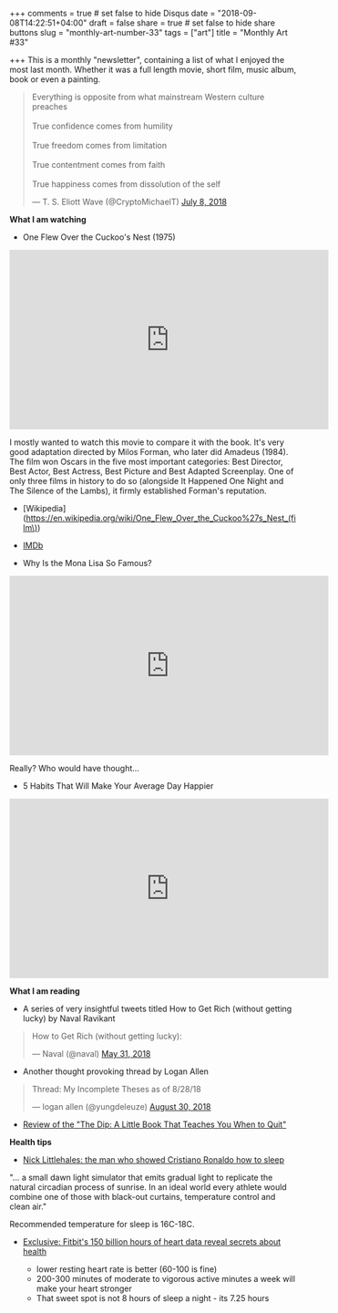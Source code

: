 +++
comments = true	# set false to hide Disqus
date = "2018-09-08T14:22:51+04:00"
draft = false
share = true	# set false to hide share buttons
slug = "monthly-art-number-33"
tags = ["art"]
title = "Monthly Art #33"

+++
This is a monthly "newsletter", containing a list of what I enjoyed the most
last month. Whether it was a full length movie, short film, music album, book
or even a painting.

<blockquote class="twitter-tweet" data-conversation="none" data-lang="en"><p lang="en" dir="ltr">Everything is opposite from what mainstream Western culture preaches<br><br>True confidence comes from humility<br><br>True freedom comes from limitation<br><br>True contentment comes from faith<br><br>True happiness comes from dissolution of the self</p>&mdash; T. S. Eliott Wave (@CryptoMichaelT) <a href="https://twitter.com/CryptoMichaelT/status/1015920892751200256?ref_src=twsrc%5Etfw">July 8, 2018</a></blockquote>
<script async src="https://platform.twitter.com/widgets.js" charset="utf-8"></script>

<!--more-->

**What I am watching**

* One Flew Over the Cuckoo's Nest (1975)

<iframe width="560" height="315" src="https://www.youtube-nocookie.com/embed/OXrcDonY-B8?rel=0" frameborder="0" allow="autoplay; encrypted-media" allowfullscreen></iframe>

I mostly wanted to watch this movie to compare it with the book. It's very good
adaptation directed by Milos Forman, who later did Amadeus (1984). The film won
Oscars in the five most important categories: Best Director, Best Actor, Best
Actress, Best Picture and Best Adapted Screenplay. One of only three films in
history to do so (alongside It Happened One Night and The Silence of the
Lambs), it firmly established Forman's reputation.


  * [Wikipedia](https://en.wikipedia.org/wiki/One_Flew_Over_the_Cuckoo%27s_Nest_(film\))
  * [IMDb](https://www.imdb.com/title/tt0073486/)


* Why Is the Mona Lisa So Famous?

<iframe width="560" height="315" src="https://www.youtube-nocookie.com/embed/A_DRNbpsU3Q?rel=0" frameborder="0" allow="autoplay; encrypted-media" allowfullscreen></iframe>

Really? Who would have thought...

* 5 Habits That Will Make Your Average Day Happier

<iframe width="560" height="315" src="https://www.youtube-nocookie.com/embed/plZymgBEC4c?rel=0&amp;start=199" frameborder="0" allow="autoplay; encrypted-media" allowfullscreen></iframe>

**What I am reading**

* A series of very insightful tweets titled How to Get Rich (without getting lucky) by Naval Ravikant

<blockquote class="twitter-tweet" data-lang="en"><p lang="en" dir="ltr">How to Get Rich (without getting lucky):</p>&mdash; Naval (@naval) <a href="https://twitter.com/naval/status/1002103360646823936?ref_src=twsrc%5Etfw">May 31, 2018</a></blockquote>
<script async src="https://platform.twitter.com/widgets.js" charset="utf-8"></script>

* Another thought provoking thread by Logan Allen

<blockquote class="twitter-tweet" data-lang="en"><p lang="en" dir="ltr">Thread: My Incomplete Theses as of 8/28/18</p>&mdash; logan allen (@yungdeleuze) <a href="https://twitter.com/yungdeleuze/status/1035169671341735936?ref_src=twsrc%5Etfw">August 30, 2018</a></blockquote>
<script async src="https://platform.twitter.com/widgets.js" charset="utf-8"></script>

* [Review of the "The Dip: A Little Book That Teaches You When to Quit"](https://www.goodreads.com/review/show/208082262?book_show_action=true)

**Health tips**

* [Nick Littlehales: the man who showed Cristiano Ronaldo how to sleep](https://www.theguardian.com/football/blog/2015/jul/23/nick-littlehales-the-man-who-taught-cristiano-ronaldo-how-to-sleep)

"... a small dawn light simulator that emits gradual light to replicate the
natural circadian process of sunrise. In an ideal world every athlete would
combine one of those with black-out curtains, temperature control and clean
air."

Recommended temperature for sleep is 16C-18C.

* [Exclusive: Fitbit's 150 billion hours of heart data reveal secrets about health](https://finance.yahoo.com/news/exclusive-fitbits-150-billion-hours-heart-data-reveals-secrets-human-health-133124215.html)


  * lower resting heart rate is better (60-100 is fine)
  * 200-300 minutes of moderate to vigorous active minutes a week will make your heart stronger
  * That sweet spot is not 8 hours of sleep a night - its 7.25 hours
